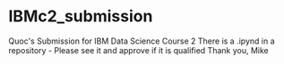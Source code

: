 # IBMc2_submission
Quoc's Submission for IBM Data Science Course 2
There is a .ipynd in a repository - Please see it and approve if it is qualified
Thank you, Mike
